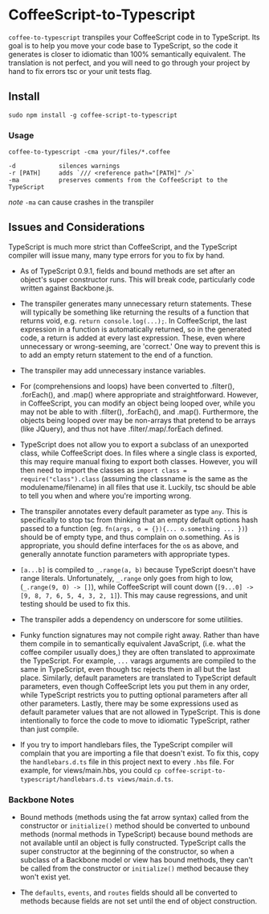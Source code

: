 # CoffeeScript-to-Typescript

`coffee-to-typescript` transpiles your CoffeeScript code in to TypeScript.  Its goal is to help you move your code base to TypeScript, so the code it generates is closer to idiomatic than 100% semantically equivalent.  The translation is not perfect, and you will need to go through your project by hand to fix errors tsc or your unit tests flag.

## Install

    sudo npm install -g coffee-script-to-typescript

### Usage

`coffee-to-typescript -cma your/files/*.coffee`

    -d            silences warnings
    -r [PATH]     adds `/// <reference path="[PATH]" />`
    -ma           preserves comments from the CoffeeScript to the TypeScript

*note* `-ma` can cause crashes in the transpiler

## Issues and Considerations
TypeScript is much more strict than CoffeeScript, and the TypeScript compiler will issue many, many type errors for you to fix by hand.

- As of TypeScript 0.9.1, fields and bound methods are set after an object's super constructor runs.  This will break code, particularly code written against Backbone.js.

- The transpiler generates many unnecessary return statements.  These will typically be something like returning the results of a function that returns void, e.g. `return console.log(...);`. In CoffeeScript, the last expression in a function is automatically returned, so in the generated code, a return is added at every last expression.  These, even where unnecessary or wrong-seeming, are 'correct.'  One way to prevent this is to add an empty return statement to the end of a function.

- The transpiler may add unnecessary instance variables.

- For (comprehensions and loops) have been converted to .filter(), .forEach(), and .map() where appropriate and straightforward.  However, in CoffeeScript, you can modify an object being looped over, while you may not be able to with .filter(), .forEach(), and .map().  Furthermore, the objects being looped over may be non-arrays that pretend to be arrays (like JQuery), and thus not have .filter/.map/.forEach defined.

- TypeScript does not allow you to export a subclass of an unexported class, while CoffeeScript does.  In files where a single class is exported, this may require manual fixing to export both classes.  However, you will then need to import the classes as `import class = require("class").class` (assuming the classname is the same as the modulename/filename) in all files that use it.  Luckily, tsc should be able to tell you when and where you're importing wrong.

- The transpiler annotates every default parameter as type `any`.  This is specifically to stop tsc from thinking that an empty default options hash passed to a function (eg. `fn(args, o = {}){... o.something ... })`) should be of empty type, and thus complain on o.something.  As is appropriate, you should define interfaces for the `o`s as above, and generally annotate function parameters with appropriate types.

- `[a...b]` is compiled to `_.range(a, b)` because TypeScript doesn't have range literals.  Unfortunately, `_.range` only goes from high to low, (`_.range(9, 0) -> []`), while CoffeeScript will count down (`[9...0] -> [9, 8, 7, 6, 5, 4, 3, 2, 1]`).  This may cause regressions, and unit testing should be used to fix this.

- The transpiler adds a dependency on underscore for some utilities.

- Funky function signatures may not compile right away.  Rather than have them compile in to semantically equivalent JavaScript, (i.e. what the coffee compiler usually does,) they are often translated to approximate the TypeScript.  For example, `...` varags arguments are compiled to the same in TypeScript, even though tsc rejects them in all but the last place.  Similarly, default parameters are translated to TypeScript default parameters, even though CoffeeScript lets you put them in any order, while TypeScript restricts you to putting optional parameters after all other parameters.  Lastly, there may be some expressions used as default parameter values that are not allowed in TypeScript.
This is done intentionally to force the code to move to idiomatic TypeScript, rather than just compile.

- If you try to import handlebars files, the TypeScript compiler will complain that you are importing a file that doesn't exist.  To fix this, copy the `handlebars.d.ts` file in this project next to every `.hbs` file.  For example, for views/main.hbs, you could `cp coffee-script-to-typescript/handlebars.d.ts views/main.d.ts`.

### Backbone Notes

- Bound methods (methods using the fat arrow syntax) called from the constructor or `initialize()` method should be converted to unbound methods (normal methods in TypeScript) because bound methods are not available until an object is fully constructed.  TypeScript calls the super constructor at the beginning of the constructor, so when a subclass of a Backbone model or view has bound methods, they can't be called from the constructor or `initialize()` method because they won't exist yet.

- The `defaults`, `events`, and `routes` fields should all be converted to methods because fields are not set until the end of object construction.
